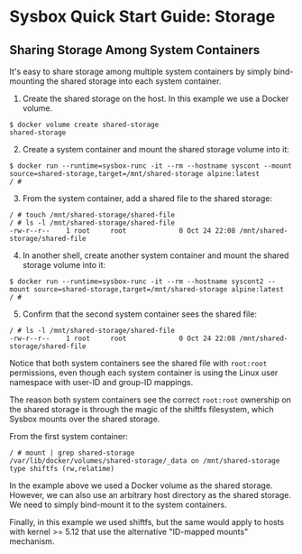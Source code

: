 # Sysbox Quick Start Guide: Storage

## Sharing Storage Among System Containers

It's easy to share storage among multiple system containers by simply
bind-mounting the shared storage into each system container.

1) Create the shared storage on the host. In this example we use
   a Docker volume.

```console
$ docker volume create shared-storage
shared-storage
```

2) Create a system container and mount the shared storage volume into it:

```console
$ docker run --runtime=sysbox-runc -it --rm --hostname syscont --mount source=shared-storage,target=/mnt/shared-storage alpine:latest
/ #
```

3) From the system container, add a shared file to the shared storage:

```console
/ # touch /mnt/shared-storage/shared-file
/ # ls -l /mnt/shared-storage/shared-file
-rw-r--r--    1 root     root             0 Oct 24 22:08 /mnt/shared-storage/shared-file
```

4) In another shell, create another system container and mount the shared storage volume into it:

```console
$ docker run --runtime=sysbox-runc -it --rm --hostname syscont2 --mount source=shared-storage,target=/mnt/shared-storage alpine:latest
/ #
```

5) Confirm that the second system container sees the shared file:

```console
/ # ls -l /mnt/shared-storage/shared-file
-rw-r--r--    1 root     root             0 Oct 24 22:08 /mnt/shared-storage/shared-file
```

Notice that both system containers see the shared file with `root:root`
permissions, even though each system container is using the Linux user namespace
with user-ID and group-ID mappings.

The reason both system containers see the correct `root:root` ownership on the
shared storage is through the magic of the shiftfs filesystem, which Sysbox
mounts over the shared storage.

From the first system container:

```console
/ # mount | grep shared-storage
/var/lib/docker/volumes/shared-storage/_data on /mnt/shared-storage type shiftfs (rw,relatime)
```

In the example above we used a Docker volume as the shared storage. However, we
can also use an arbitrary host directory as the shared storage. We need to
simply bind-mount it to the system containers.

Finally, in this example we used shiftfs, but the same would apply to hosts with
kernel >= 5.12 that use the alternative "ID-mapped mounts" mechanism.
